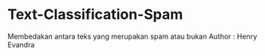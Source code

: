 # Text-Classification-Spam
Membedakan antara teks yang merupakan spam atau bukan
Author : Henry Evandra
